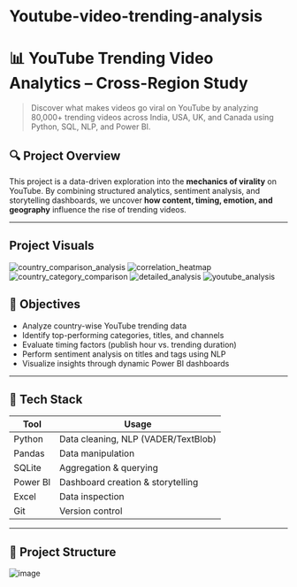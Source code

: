 # Youtube-video-trending-analysis

# 📊 YouTube Trending Video Analytics – Cross-Region Study

> Discover what makes videos go viral on YouTube by analyzing 80,000+ trending videos across India, USA, UK, and Canada using Python, SQL, NLP, and Power BI.


## 🔍 Project Overview

This project is a data-driven exploration into the **mechanics of virality** on YouTube. By combining structured analytics, sentiment analysis, and storytelling dashboards, we uncover **how content, timing, emotion, and geography** influence the rise of trending videos.

---

## Project Visuals

![country_comparison_analysis](https://github.com/user-attachments/assets/fa6550d8-2da8-460f-90f1-1705768e58c7)
![correlation_heatmap](https://github.com/user-attachments/assets/bbc3af15-2c6a-4774-87b9-e54884db8b50)
![country_category_comparison](https://github.com/user-attachments/assets/57e22a61-f65b-4807-af62-7f18f5da1393)
![detailed_analysis](https://github.com/user-attachments/assets/a9725a50-65d7-4c7c-bbc9-c43f8cefafc6)
![youtube_analysis](https://github.com/user-attachments/assets/603dc57c-0367-471b-808b-76b0e916b1ad)


## 🎯 Objectives

- Analyze country-wise YouTube trending data
- Identify top-performing categories, titles, and channels
- Evaluate timing factors (publish hour vs. trending duration)
- Perform sentiment analysis on titles and tags using NLP
- Visualize insights through dynamic Power BI dashboards

---

## 🧰 Tech Stack

| Tool       | Usage                          |
|------------|---------------------------------|
| Python     | Data cleaning, NLP (VADER/TextBlob) |
| Pandas     | Data manipulation              |
| SQLite     | Aggregation & querying         |
| Power BI   | Dashboard creation & storytelling |
| Excel      | Data inspection                |
| Git        | Version control                |

---

## 📁 Project Structure
![image](https://github.com/user-attachments/assets/3e27b99e-6e4a-4c36-a613-b5e51f0e27d7)

